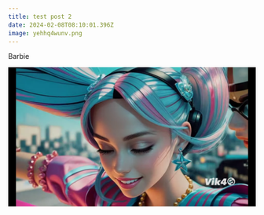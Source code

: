 ```yaml
---
title: test post 2
date: 2024-02-08T08:10:01.396Z
image: yehhq4wunv.png
---
```

B﻿arbie

![](yehhq4wunv.png)